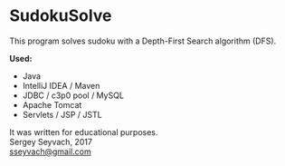 # SudokuSolve

This program solves sudoku with a Depth-First Search algorithm (DFS).  

__Used:__
+ Java
+ IntelliJ IDEA / Maven
+ JDBC / c3p0 pool / MySQL
+ Apache Tomcat
+ Servlets / JSP / JSTL

It was written for educational purposes.  
Sergey Seyvach, 2017  
<sseyvach@gmail.com>
